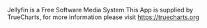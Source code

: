 Jellyfin is a Free Software Media System
This App is supplied by TrueCharts, for more information please visit https://truecharts.org
